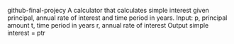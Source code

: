 github-final-projecy
A calculator that calculates simple interest given principal, annual rate of interest and time period in years. Input: p, principal amount t, time period in years r, annual rate of interest Output simple interest = ptr
